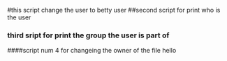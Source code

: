 #this script change the user to betty user
##second script for print who is the user
### third sript for print the group the user is part of
####script num 4 for changeing the owner of the file hello 
